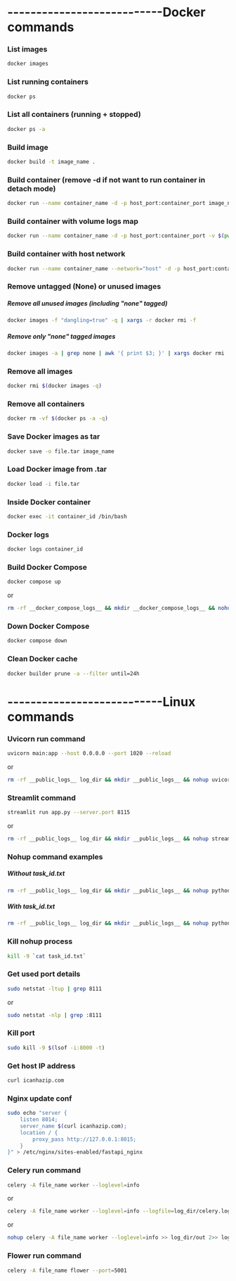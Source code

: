 # ---------------------------Docker commands

### List images

```bash
docker images
```




### List running containers
```bash
docker ps
```

### List all containers (running + stopped)
```bash
docker ps -a
```

### Build image
```bash
docker build -t image_name .
```

### Build container (remove -d if not want to run container in detach mode)
```bash
docker run --name container_name -d -p host_port:container_port image_name
```

### Build container with volume logs map
```bash
docker run --name container_name -d -p host_port:container_port -v $(pwd)/logs:/app/logs image_name
```

### Build container with host network
```bash
docker run --name container_name --network="host" -d -p host_port:container_port image_name
```

### Remove untagged (None) or unused images
##### Remove all unused images (including "none" tagged)
```bash
docker images -f "dangling=true" -q | xargs -r docker rmi -f
```
##### Remove only "none" tagged images
```bash
docker images -a | grep none | awk '{ print $3; }' | xargs docker rmi
```

### Remove all images
```bash
docker rmi $(docker images -q)
```

### Remove all containers
```bash
docker rm -vf $(docker ps -a -q)
```

### Save Docker images as tar
```bash
docker save -o file.tar image_name
```

### Load Docker image from .tar
```bash
docker load -i file.tar
```

### Inside Docker container
```bash
docker exec -it container_id /bin/bash
```

### Docker logs
```bash
docker logs container_id
```

### Build Docker Compose
```bash
docker compose up
```
or
```bash
rm -rf __docker_compose_logs__ && mkdir __docker_compose_logs__ && nohup docker compose up --remove-orphans --build >> __docker_compose_logs__/out 2>> __docker_compose_logs__/error &
```

### Down Docker Compose
```bash
docker compose down
```

### Clean Docker cache
```bash
docker builder prune -a --filter until=24h
```


# ---------------------------Linux commands

### Uvicorn run command
```bash
uvicorn main:app --host 0.0.0.0 --port 1020 --reload
```
or
```bash
rm -rf __public_logs__ log_dir && mkdir __public_logs__ && nohup uvicorn main:app --host 0.0.0.0 --port 8000 --reload >> __public_logs__/out 2>> __public_logs__/error & echo $! > task_id.txt
```

### Streamlit command
```bash
streamlit run app.py --server.port 8115
```
or
```bash
rm -rf __public_logs__ log_dir && mkdir __public_logs__ && nohup streamlit run app.py --server.port 8115 >> __public_logs__/out 2>> __public_logs__/error & echo $! > task_id.txt
```

### Nohup command examples
##### Without task_id.txt
```bash
rm -rf __public_logs__ log_dir && mkdir __public_logs__ && nohup python -u app.py >> __public_logs__/out 2>> __public_logs__/error &
```
##### With task_id.txt
```bash
rm -rf __public_logs__ log_dir && mkdir __public_logs__ && nohup python -u app.py >> __public_logs__/out 2>> __public_logs__/error & echo $! > task_id.txt
```

### Kill nohup process
```bash
kill -9 `cat task_id.txt`
```

### Get used port details
```bash
sudo netstat -ltup | grep 8111
```
or
```bash
sudo netstat -nlp | grep :8111
```

### Kill port
```bash
sudo kill -9 $(lsof -i:8000 -t)
```

### Get host IP address
```bash
curl icanhazip.com
```

### Nginx update conf
```bash
sudo echo "server {
    listen 8014;
    server_name $(curl icanhazip.com);
    location / {
        proxy_pass http://127.0.0.1:8015;
    }
}" > /etc/nginx/sites-enabled/fastapi_nginx
```

### Celery run command
```bash
celery -A file_name worker --loglevel=info
```
or
```bash
celery -A file_name worker --loglevel=info --logfile=log_dir/celery.log
```
or
```bash
nohup celery -A file_name worker --loglevel=info >> log_dir/out 2>> log_dir/error & echo $! > task_id.txt
```

### Flower run command
```bash
celery -A file_name flower --port=5001
```
